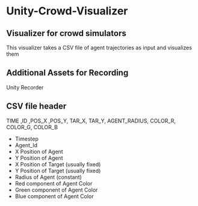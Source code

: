 # Unity-Crowd-Visualizer
## Visualizer for crowd simulators

This visualizer takes a CSV file of agent trajectories as input and visualizes them

## Additional Assets for Recording 

Unity Recorder

## CSV file header

TIME ,ID ,POS_X ,POS_Y, TAR_X, TAR_Y, AGENT_RADIUS, COLOR_R, COLOR_G, COLOR_B

- Timestep
- Agent_Id
- X Position of Agent 
- Y Position of Agent
- X Position of Target (usually fixed)
- Y Position of Target (usually fixed)
- Radius of Agent (constant)
- Red component of Agent Color
- Green component of Agent Color
- Blue component of Agent Color
